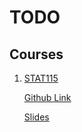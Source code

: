 # TODO

## Courses

1. [STAT115](https://canvas.harvard.edu/courses/49497/pages/course-schedule)

   [Github Link ](https://github.com/stat115)

   [Slides](https://canvas.harvard.edu/courses/49497/files)

   